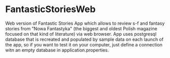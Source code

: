 # FantasticStoriesWeb
Web version of Fantastic Stories App which allows to review s-f and fantasy stories from "Nowa Fantastyka" 
(the biggest and oldest Polish magazine focused on that kind of literature) via web browser. 
App uses postgresql database that is recreated and populated by sample data on each launch of the app, 
so if you want to test it on your computer, just define a connection witn an empty database in application.properties.
